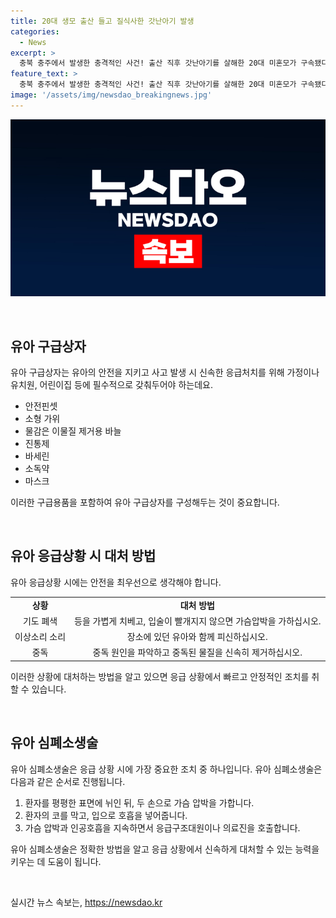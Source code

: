 ```yaml
---
title: 20대 생모 출산 들고 질식사한 갓난아기 발생
categories:
  - News
excerpt: >
  충북 충주에서 발생한 충격적인 사건! 출산 직후 갓난아기를 살해한 20대 미혼모가 구속됐다. 자신이 낳은 아기를 살해한 혐의로 경찰에 구속된 A씨는 출산 직후 아기의 얼굴을 발로 눌러 숨지게 한 죄를 자백했다. 혐의를 부인했던 A씨는 범행 사실이 드러나자 숨길려다 범죄를 저질렀다고 고백했다. 이에 청주지법 충주지원은 A씨에 대한 구속영장을 발부했다. 폐지된 영아살해죄 대신 살인 혐의가 적용되며, 사회적 공분을 사고 있다. 자세한 내용이 궁금하다면 클릭하세요!
feature_text: >
  충북 충주에서 발생한 충격적인 사건! 출산 직후 갓난아기를 살해한 20대 미혼모가 구속됐다. 자신이 낳은 아기를 살해한 혐의로 경찰에 구속된 A씨는 출산 직후 아기의 얼굴을 발로 눌러 숨지게 한 죄를 자백했다. 혐의를 부인했던 A씨는 범행 사실이 드러나자 숨길려다 범죄를 저질렀다고 고백했다. 이에 청주지법 충주지원은 A씨에 대한 구속영장을 발부했다. 폐지된 영아살해죄 대신 살인 혐의가 적용되며, 사회적 공분을 사고 있다. 자세한 내용이 궁금하다면 클릭하세요!
image: '/assets/img/newsdao_breakingnews.jpg'
---
```


<p><img src="/assets/img/newsdao_breakingnews.jpg" alt="firstkoreanews 속보" /></p>

<p data-ke-size="size16">&nbsp;</p>

<h2 data-ke-size="size26">유아 구급상자</h2>

<p>유아 구급상자는 유아의 안전을 지키고 사고 발생 시 신속한 응급처치를 위해 가정이나 유치원, 어린이집 등에 필수적으로 갖춰두어야 하는데요. </p>

<ul>
  <li>안전핀셋</li>
  <li>소형 가위</li>
  <li>물감은 이물질 제거용 바늘</li>
  <li>진통제</li>
  <li>바세린</li>
  <li>소독약</li>
  <li>마스크</li>
</ul>

<p>이러한 구급용품을 포함하여 유아 구급상자를 구성해두는 것이 중요합니다. </p>

<p data-ke-size="size16">&nbsp;</p>

<h2 data-ke-size="size26">유아 응급상황 시 대처 방법</h2>

<p>유아 응급상황 시에는 안전을 최우선으로 생각해야 합니다. </p>

<table>
  <tr>
    <td style="text-align: center; height: 17px;"><b>상황</b></td>
    <td style="text-align: center; height: 17px;"><b>대처 방법</b></td>
  </tr>
  <tr>
    <td style="text-align: center; height: 17px;">기도 폐색</td>
    <td style="text-align: center; height: 17px;">등을 가볍게 치베고, 입술이 빨개지지 않으면 가슴압박을 가하십시오.</td>
  </tr>
  <tr>
    <td style="text-align: center; height: 17px;">이상소리 소리</td>
    <td style="text-align: center; height: 17px;">장소에 있던 유아와 함께 피신하십시오. </td>
  </tr>
  <tr>
    <td style="text-align: center; height: 17px;">중독</td>
    <td style="text-align: center; height: 17px;">중독 원인을 파악하고 중독된 물질을 신속히 제거하십시오.</td>
  </tr>
</table>

<p>이러한 상황에 대처하는 방법을 알고 있으면 응급 상황에서 빠르고 안정적인 조치를 취할 수 있습니다. </p>

<p data-ke-size="size16">&nbsp;</p>

<h2 data-ke-size="size26">유아 심폐소생술</h2>

<p>유아 심폐소생술은 응급 상황 시에 가장 중요한 조치 중 하나입니다. 
유아 심폐소생술은 다음과 같은 순서로 진행됩니다.</p>

<ol>
  <li>환자를 평평한 표면에 뉘인 뒤, 두 손으로 가슴 압박을 가합니다.</li>
  <li>환자의 코를 막고, 입으로 호흡을 넣어줍니다.</li>
  <li>가슴 압박과 인공호흡을 지속하면서 응급구조대원이나 의료진을 호출합니다.</li>
</ol>

<p>유아 심폐소생술은 정확한 방법을 알고 응급 상황에서 신속하게 대처할 수 있는 능력을 키우는 데 도움이 됩니다. </p>

<p data-ke-size="size16">&nbsp;</p>
실시간 뉴스 속보는, <a href="https://newsdao.kr" rel="dofollow">https://newsdao.kr</a>



